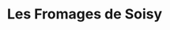 ---
title: "Les Fromages de Soisy"
url: /soisy-sous-montmorency/les-fromages-de-soisy/
shop: Käse
---